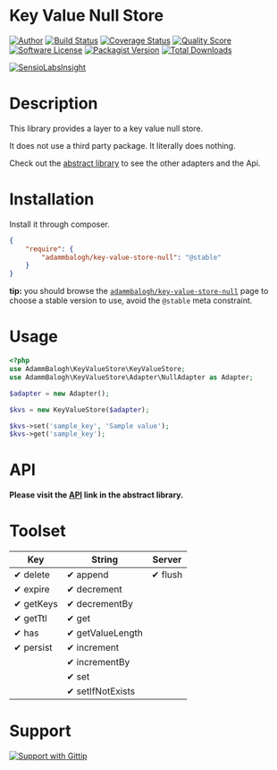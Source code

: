 # Key Value Null Store

[![Author](http://img.shields.io/badge/author-@adammbalogh-blue.svg?style=flat)](https://twitter.com/adammbalogh)
[![Build Status](https://img.shields.io/travis/adammbalogh/key-value-store-null/master.svg?style=flat)](https://travis-ci.org/adammbalogh/key-value-store-null)
[![Coverage Status](https://img.shields.io/coveralls/adammbalogh/key-value-store-null.svg?style=flat)](https://coveralls.io/r/adammbalogh/key-value-store-null)
[![Quality Score](https://img.shields.io/scrutinizer/g/adammbalogh/key-value-store-null.svg?style=flat)](https://scrutinizer-ci.com/g/adammbalogh/key-value-store-null)
[![Software License](https://img.shields.io/badge/license-MIT-blue.svg?style=flat)](LICENSE)
[![Packagist Version](https://img.shields.io/packagist/v/adammbalogh/key-value-store-null.svg?style=flat)](https://packagist.org/packages/adammbalogh/key-value-store-null)
[![Total Downloads](https://img.shields.io/packagist/dt/adammbalogh/key-value-store-null.svg?style=flat)](https://packagist.org/packages/adammbalogh/key-value-store-null)

[![SensioLabsInsight](https://insight.sensiolabs.com/projects/203b92c4-a9bc-4d99-ba02-c20857bf593c/small.png)](https://insight.sensiolabs.com/projects/203b92c4-a9bc-4d99-ba02-c20857bf593c)

# Description

This library provides a layer to a key value null store.

It does not use a third party package. It literally does nothing.

Check out the [abstract library](https://github.com/adammbalogh/key-value-store) to see the other adapters and the Api.

# Installation

Install it through composer.

```json
{
    "require": {
        "adammbalogh/key-value-store-null": "@stable"
    }
}
```

**tip:** you should browse the [`adammbalogh/key-value-store-null`](https://packagist.org/packages/adammbalogh/key-value-store-null)
page to choose a stable version to use, avoid the `@stable` meta constraint.

# Usage

```php
<?php
use AdammBalogh\KeyValueStore\KeyValueStore;
use AdammBalogh\KeyValueStore\Adapter\NullAdapter as Adapter;

$adapter = new Adapter();

$kvs = new KeyValueStore($adapter);

$kvs->set('sample_key', 'Sample value');
$kvs->get('sample_key');
```

# API

**Please visit the [API](https://github.com/adammbalogh/key-value-store#api) link in the abstract library.**

# Toolset

| Key                 | String              | Server           |
|------------------   |---------------------|------------------|
| ✔ delete            | ✔ append            | ✔ flush          |
| ✔ expire            | ✔ decrement         |                  |
| ✔ getKeys           | ✔ decrementBy       |                  |
| ✔ getTtl            | ✔ get               |                  |
| ✔ has               | ✔ getValueLength    |                  |
| ✔ persist           | ✔ increment         |                  |
|                     | ✔ incrementBy       |                  |
|                     | ✔ set               |                  |
|                     | ✔ setIfNotExists    |                  |

# Support

[![Support with Gittip](http://img.shields.io/gittip/adammbalogh.svg?style=flat)](https://www.gittip.com/adammbalogh/)
